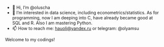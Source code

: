 - 👋 Hi, I’m @oluscha
- 👀 I’m interested in data science, including econometrics/statistics. As for programming, now I am deeping into C, have already became good at SQL and R. Also I am mastering Python.
- 📫 How to reach me: hauoli@yandex.ru or telegram: @olyamsu

Welcome to my codings!
